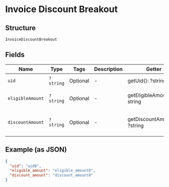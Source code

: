 
# Invoice Discount Breakout

## Structure

`InvoiceDiscountBreakout`

## Fields

| Name | Type | Tags | Description | Getter | Setter |
|  --- | --- | --- | --- | --- | --- |
| `uid` | `?string` | Optional | - | getUid(): ?string | setUid(?string uid): void |
| `eligibleAmount` | `?string` | Optional | - | getEligibleAmount(): ?string | setEligibleAmount(?string eligibleAmount): void |
| `discountAmount` | `?string` | Optional | - | getDiscountAmount(): ?string | setDiscountAmount(?string discountAmount): void |

## Example (as JSON)

```json
{
  "uid": "uid8",
  "eligible_amount": "eligible_amount0",
  "discount_amount": "discount_amount8"
}
```

